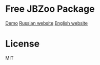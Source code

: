 # Free JBZoo Package

[Demo](http://demo.jbzoo.com)
[Russian website](http://jbzoo.ru)
[English website](http://jbzoo.com)

# License
MIT
